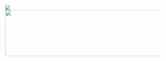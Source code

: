 
<img src="https://capsule-render.vercel.app/api?type=wave&color=auto&height=250&width=400&section=header&text=Hey%20Everyone!&fontSize=85" />

  <img height="150" width="700" src="https://64.media.tumblr.com/7cd63cc35621e773025c47d88909816d/82f57bfab537864f-f3/s1280x1920/001631ef92b230a8fba56e6dff553733868f3b12.gif"/>


